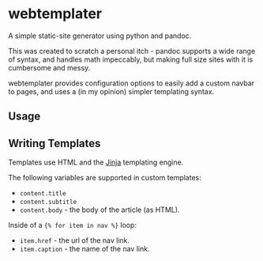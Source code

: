 # webtemplater

A simple static-site generator using python and pandoc.

This was created to scratch a personal itch - pandoc supports a wide range of syntax, and handles math impeccably, but making full size sites with it is cumbersome and messy.

webtemplater provides configuration options to easily add a custom navbar to pages, and uses a (in my opinion) simpler templating syntax.

## Usage

## Writing Templates

Templates use HTML and the [Jinja](https://jinja.palletsprojects.com/) templating engine.


The following variables are supported in custom templates:

- `content.title`
- `content.subtitle`
- `content.body` - the body of the article (as HTML).

Inside of a `{% for item in nav %}` loop:
- `item.href` - the url of the nav link.
- `item.caption` - the name of the nav link.

